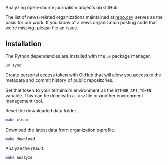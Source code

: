 Analyzing open-source journalism projects on GitHub

The list of news-related organizations maintained at [repo.csv](repos.csv) serves as the basis for our work. If you know of a news organization posting code that we're missing, please file an issue.

## Installation

The Python dependencies are installed with the `uv` package manager.

```bash
uv sync
```

Create [personal access token](https://docs.github.com/en/authentication/keeping-your-account-and-data-secure/managing-your-personal-access-tokens) with GitHub that will allow you access to the metadata and commit history of public repositories.

Set that token to your terminal's environment as the `GITHUB_API_TOKEN` variable. This can be done with a `.env` file or another environment management tool.

Reset the downloaded data folder.

```bash
make clean
```

Download the latest data from organization's profile.

```bash
make download
```

Analyze the result.

```bash
make analyze
```
